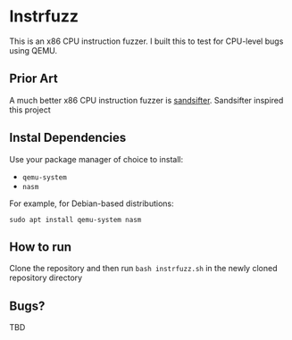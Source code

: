 # Instrfuzz

This is an x86 CPU instruction fuzzer. I built this to test for CPU-level bugs using QEMU.  

## Prior Art

A much better x86 CPU instruction fuzzer is [sandsifter](https://github.com/xoreaxeaxeax/sandsifter).  Sandsifter inspired this project

## Instal Dependencies
Use your package manager of choice to install:

* `qemu-system`
* `nasm`

For example, for Debian-based distributions:

```
sudo apt install qemu-system nasm
```

## How to run

Clone the repository and then run `bash instrfuzz.sh` in the newly cloned repository directory

## Bugs?

TBD